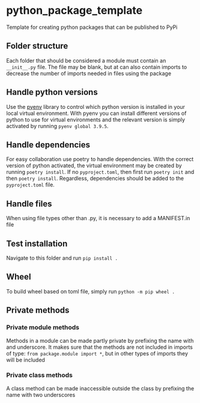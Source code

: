 # python_package_template
Template for creating python packages that can be published to PyPi


## Folder structure
Each folder that should be considered a module must contain an `__init__.py` file. The file may be blank, but at can also contain imports to decrease the number of imports needed in files using the package

## Handle python versions
Use the [pyenv](https://github.com/pyenv/pyenv) library to control which python version is installed in your local virtual environment. With pyenv you can install different versions of python to use for virtual environments and the relevant version is simply activated by running `pyenv global 3.9.5`.

## Handle dependencies
For easy collaboration use poetry to handle dependencies. With the correct version of python activated, the virtual environment may be created by running `poetry install`. If no `pyproject.toml`, then first run `poetry init` and then `poetry install`.
Regardless, dependencies should be added to the `pyproject.toml` file.


## Handle files
When using file types other than .py, it is necessary to add a MANIFEST.in file  


## Test installation
Navigate to this folder and run `pip install .`

## Wheel
To build wheel based on toml file, simply run `python -m pip wheel .`

## Private methods
### Private module methods
Methods in a module can be made partly private by prefixing the name with and underscore. It makes sure that the methods are not included in imports of type: `from package.module import *`, but in other types of imports they will be included

### Private class methods
A class method can be made inaccessible outside the class by prefixing the name with two underscores